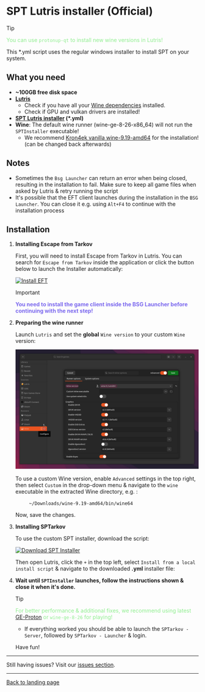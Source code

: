 
# SPT Lutris installer (Official)

> [!TIP]
> <span style="color:lightgreen">You can use `protonup-qt` to install new wine versions in Lutris!</span>

This *.yml script uses the regular windows installer to install SPT on your system.

## What you need

- **~100GB free disk space**
- **[Lutris](https://lutris.net/downloads)**
    - Check if you have all your [Wine dependencies](https://github.com/lutris/docs/blob/master/WineDependencies.md) installed.
    - Check if GPU and vulkan drivers are installed!
- **[SPT Lutris installer](../installers/lutris-installer-official.yml) (*.yml)**
- **Wine**: The default wine runner (wine-ge-8-26-x86_64) will not run the `SPTInstaller` executable!
    - We recommend [Kron4ek vanilla wine-9.19-amd64](https://github.com/Kron4ek/Wine-Builds/releases/tag/9.19) for the installation! (can be changed back afterwards)

## Notes

- Sometimes the `Bsg Launcher` can return an error when being closed, resulting in the installation to fail. Make sure to keep all game files when asked by Lutris & retry running the script
- It's possible that the EFT client launches during the installation in the `BSG Launcher`. You can close it e.g. using `Alt+F4` to continue with the installation process


## Installation

1. **Installing Escape from Tarkov**

    First, you will need to install Escape from Tarkov in Lutris. You can search for `Escape from Tarkov` inside the application or click the button below to launch the Installer automatically:

    [![Install EFT]](lutris:escape-from-tarkov-official)

    > [!IMPORTANT]
    > <span style="color:mediumslateblue">**You need to install the game client inside the BSG Launcher before continuing with the next step!**

    [Install EFT]: https://img.shields.io/badge/Install_EFT-EF2D5E?style=for-the-badge&logoColor=white&logo=Lutris


2. **Preparing the wine runner**


    Launch `Lutris` and set the **global** `Wine version` to your custom `Wine` version:

    <img src="../media/lutris_wine.jpg" alt="drawing" width="580"/>

    To use a custom Wine version, enable `Advanced` settings in the top right, then select `Custom` in the drop-down menu & navigate to the `wine` executable in the extracted Wine directory, e.g. :
    
            ~/Downloads/wine-9.19-amd64/bin/wine64

    Now, save the changes.

3. **Installing SPTarkov**

    To use the custom SPT installer, download the script:
    
    [![Download SPT Installer]](../installers/lutris-installer-additions.yml)

    [Download SPT Installer]: https://img.shields.io/badge/Download_Installer-EF2D5E?style=for-the-badge&logoColor=white&logo=Lutris
    
    Then open Lutris, click the `+` in the top left, select `Install from a local install script` & navigate to the downloaded **.yml** installer file:
    
5. **Wait until `SPTInstaller` launches, follow the instructions shown & close it when it's done.**

    > [!TIP]
    > <span style="color:lightgreen">For better performance & additional fixes, we recommend using latest [GE-Proton](https://github.com/GloriousEggroll/proton-ge-custom/releases) or `wine-ge-8-26` for playing!</span>

    - If everything worked you should be able to launch the `SPTarkov - Server`, followed by `SPTarkov - Launcher` & login.

    Have fun!

***
Still having issues? Visit our [issues section](../docs/issues.md).

***
[Back to landing page](../README.md)